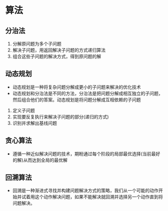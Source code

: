 # 算法

## 分治法

1. 分解原问题为多个子问题
2. 解决子问题，用返回解决子问题的方式递归算法
3. 组合这些子问题的解决方式，得到原问题的解

## 动态规划

* 动态规划是一种将复杂问题分解成更小的子问题来解决的优化技术
* 动态规划和分治法是不同的方法，分治法是把问题分解成相互独立的子问题，然后组合他们的答案。动态规划是将问题分解成互相依赖的子问题

1. 定义子问题
2. 实现要反复执行来解决子问题的部分(递归的方式)
3. 识别并求解出基线问题

## 贪心算法

* 遵循一种近似解决问题的技术，期盼通过每个阶段的局部最优选择(当前最好的解)从而达到全局的最优解

## 回溯算法

* 回溯是一种渐进式寻找并构建问题解决方式的策略，我们从一个可能的动作开始并试着用这个动作解决问题，如果不能解决就回溯并选择另一个动作直到将问题解决。

